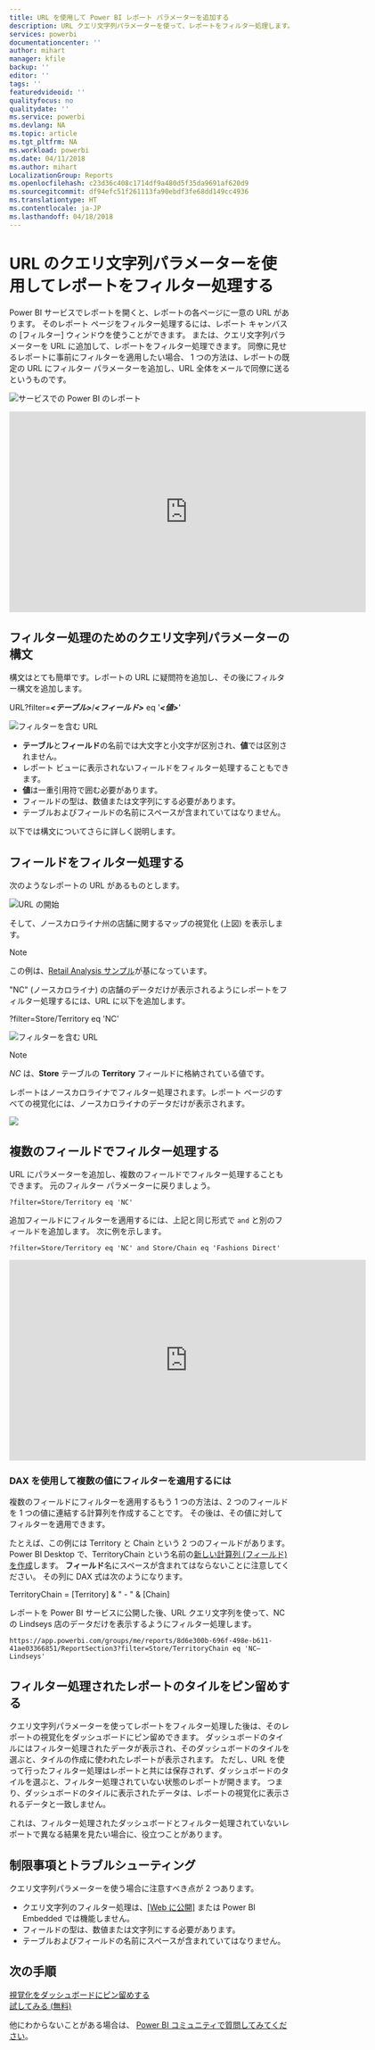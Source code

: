 ```yaml
---
title: URL を使用して Power BI レポート パラメーターを追加する
description: URL クエリ文字列パラメーターを使って、レポートをフィルター処理します。複数のフィールドでもフィルター処理できます。
services: powerbi
documentationcenter: ''
author: mihart
manager: kfile
backup: ''
editor: ''
tags: ''
featuredvideoid: ''
qualityfocus: no
qualitydate: ''
ms.service: powerbi
ms.devlang: NA
ms.topic: article
ms.tgt_pltfrm: NA
ms.workload: powerbi
ms.date: 04/11/2018
ms.author: mihart
LocalizationGroup: Reports
ms.openlocfilehash: c23d36c408c1714df9a480d5f35da9691af620d9
ms.sourcegitcommit: df94efc51f261113fa90ebdf3fe68dd149cc4936
ms.translationtype: HT
ms.contentlocale: ja-JP
ms.lasthandoff: 04/18/2018
---
```

# <a name="filter-a-report-using-query-string-parameters-in-the-url"></a>URL のクエリ文字列パラメーターを使用してレポートをフィルター処理する
Power BI サービスでレポートを開くと、レポートの各ページに一意の URL があります。 そのレポート ページをフィルター処理するには、レポート キャンバスの [フィルター] ウィンドウを使うことができます。  または、クエリ文字列パラメーターを URL に追加して、レポートをフィルター処理できます。 同僚に見せるレポートに事前にフィルターを適用したい場合、 1 つの方法は、レポートの既定の URL にフィルター パラメーターを追加し、URL 全体をメールで同僚に送るというものです。

![サービスでの Power BI のレポート](media/service-url-filters/power-bi-report2.png)

<iframe width="640" height="360" src="https://www.youtube.com/embed/WQFtN8nvM4A?list=PLv2BtOtLblH3YE_Ycas5B1GtcoFfJXavO&amp;showinfo=0" frameborder="0" allowfullscreen></iframe>

## <a name="query-string-parameter-syntax-for-filtering"></a>フィルター処理のためのクエリ文字列パラメーターの構文
構文はとても簡単です。レポートの URL に疑問符を追加し、その後にフィルター構文を追加します。

URL?filter=***<テーブル>***/***<フィールド>*** eq '***<値>***'

![フィルターを含む URL](media/service-url-filters/power-bi-filter-urls7b.png)

* **テーブル**と**フィールド**の名前では大文字と小文字が区別され、**値**では区別されません。
* レポート ビューに表示されないフィールドをフィルター処理することもできます。
* **値**は一重引用符で囲む必要があります。
* フィールドの型は、数値または文字列にする必要があります。
* テーブルおよびフィールドの名前にスペースが含まれていてはなりません。

以下では構文についてさらに詳しく説明します。  

## <a name="filter-on-a-field"></a>フィールドをフィルター処理する
次のようなレポートの URL があるものとします。

![URL の開始](media/service-url-filters/power-bi-filter-urls6.png)

そして、ノースカロライナ州の店舗に関するマップの視覚化 (上図) を表示します。

>[!NOTE]
>この例は、[Retail Analysis サンプル](sample-datasets.md)が基になっています。
> 

"NC" (ノースカロライナ) の店舗のデータだけが表示されるようにレポートをフィルター処理するには、URL に以下を追加します。

?filter=Store/Territory eq 'NC'

![フィルターを含む URL](media/service-url-filters/power-bi-filter-urls7.png)

>[!NOTE]
>*NC* は、**Store** テーブルの **Territory** フィールドに格納されている値です。
> 
> 

レポートはノースカロライナでフィルター処理されます。レポート ページのすべての視覚化には、ノースカロライナのデータだけが表示されます。

![](media/service-url-filters/power-bi-report4.png)

## <a name="filter-on-multiple-fields"></a>複数のフィールドでフィルター処理する
URL にパラメーターを追加し、複数のフィールドでフィルター処理することもできます。 元のフィルター パラメーターに戻りましょう。

```
?filter=Store/Territory eq 'NC'
```

追加フィールドにフィルターを適用するには、上記と同じ形式で `and` と別のフィールドを追加します。 次に例を示します。

```
?filter=Store/Territory eq 'NC' and Store/Chain eq 'Fashions Direct'
```

<iframe width="640" height="360" src="https://www.youtube.com/embed/0sDGKxOaC8w?showinfo=0" frameborder="0" allowfullscreen></iframe>


### <a name="using-dax-to-filter-on-multiple-values"></a>DAX を使用して複数の値にフィルターを適用するには
複数のフィールドにフィルターを適用するもう 1 つの方法は、2 つのフィールドを 1 つの値に連結する計算列を作成することです。 その後は、その値に対してフィルターを適用できます。

たとえば、この例には Territory と Chain という 2 つのフィールドがあります。 Power BI Desktop で、TerritoryChain という名前の[新しい計算列 (フィールド) を作成](desktop-tutorial-create-calculated-columns.md)します。 **フィールド**名にスペースが含まれてはならないことに注意してください。 その列に DAX 式は次のようになります。

TerritoryChain = [Territory] & " - " & [Chain]

レポートを Power BI サービスに公開した後、URL クエリ文字列を使って、NC の Lindseys 店のデータだけを表示するようにフィルター処理します。

    https://app.powerbi.com/groups/me/reports/8d6e300b-696f-498e-b611-41ae03366851/ReportSection3?filter=Store/TerritoryChain eq 'NC–Lindseys'

## <a name="pin-a-tile-from-a-filtered-report"></a>フィルター処理されたレポートのタイルをピン留めする
クエリ文字列パラメーターを使ってレポートをフィルター処理した後は、そのレポートの視覚化をダッシュボードにピン留めできます。 ダッシュボードのタイルにはフィルター処理されたデータが表示され、そのダッシュボードのタイルを選ぶと、タイルの作成に使われたレポートが表示されます。  ただし、URL を使って行ったフィルター処理はレポートと共には保存されず、ダッシュボードのタイルを選ぶと、フィルター処理されていない状態のレポートが開きます。  つまり、ダッシュボードのタイルに表示されたデータは、レポートの視覚化に表示されるデータと一致しません。

これは、フィルター処理されたダッシュボードとフィルター処理されていないレポートで異なる結果を見たい場合に、役立つことがあります。

## <a name="limitations-and-troubleshooting"></a>制限事項とトラブルシューティング
クエリ文字列パラメーターを使う場合に注意すべき点が 2 つあります。

* クエリ文字列のフィルター処理は、[[Web に公開]](service-publish-to-web.md) または Power BI Embedded では機能しません。   
* フィールドの型は、数値または文字列にする必要があります。
* テーブルおよびフィールドの名前にスペースが含まれていてはなりません。

## <a name="next-steps"></a>次の手順
[視覚化をダッシュボードにピン留めする](service-dashboard-pin-tile-from-report.md)  
[試してみる (無料)](https://powerbi.com/)

他にわからないことがある場合は、 [Power BI コミュニティで質問してみてください](http://community.powerbi.com/)。

